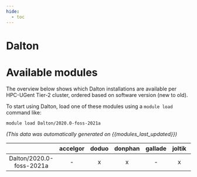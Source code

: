 ```yaml
---
hide:
  - toc
---
```


Dalton
======

# Available modules


The overview below shows which Dalton installations are available per HPC-UGent Tier-2 cluster, ordered based on software version (new to old).

To start using Dalton, load one of these modules using a `module load` command like:

```shell
module load Dalton/2020.0-foss-2021a
```

*(This data was automatically generated on {{modules_last_updated}})*  

| |accelgor|doduo|donphan|gallade|joltik|shinx|skitty|
| :---: | :---: | :---: | :---: | :---: | :---: | :---: | :---: |
|Dalton/2020.0-foss-2021a|-|x|x|-|x|-|x|
